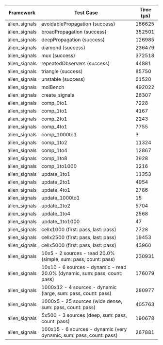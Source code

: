 | Framework | Test Case | Time (μs) |
| --- | --- | --- |
| alien_signals | avoidablePropagation (success) | 186625 |
| alien_signals | broadPropagation (success) | 352501 |
| alien_signals | deepPropagation (success) | 126985 |
| alien_signals | diamond (success) | 236479 |
| alien_signals | mux (success) | 372518 |
| alien_signals | repeatedObservers (success) | 44881 |
| alien_signals | triangle (success) | 85750 |
| alien_signals | unstable (success) | 61520 |
| alien_signals | molBench | 492022 |
| alien_signals | create_signals | 26307 |
| alien_signals | comp_0to1 | 7228 |
| alien_signals | comp_1to1 | 4167 |
| alien_signals | comp_2to1 | 2243 |
| alien_signals | comp_4to1 | 7755 |
| alien_signals | comp_1000to1 | 3 |
| alien_signals | comp_1to2 | 11324 |
| alien_signals | comp_1to4 | 12867 |
| alien_signals | comp_1to8 | 3928 |
| alien_signals | comp_1to1000 | 3216 |
| alien_signals | update_1to1 | 11353 |
| alien_signals | update_2to1 | 4954 |
| alien_signals | update_4to1 | 2786 |
| alien_signals | update_1000to1 | 15 |
| alien_signals | update_1to2 | 5704 |
| alien_signals | update_1to4 | 2568 |
| alien_signals | update_1to1000 | 47 |
| alien_signals | cellx1000 (first: pass, last: pass) | 7728 |
| alien_signals | cellx2500 (first: pass, last: pass) | 19453 |
| alien_signals | cellx5000 (first: pass, last: pass) | 43960 |
| alien_signals | 10x5 - 2 sources - read 20.0% (simple, sum: pass, count: pass) | 230931 |
| alien_signals | 10x10 - 6 sources - dynamic - read 20.0% (dynamic, sum: pass, count: pass) | 176079 |
| alien_signals | 1000x12 - 4 sources - dynamic (large, sum: pass, count: pass) | 280977 |
| alien_signals | 1000x5 - 25 sources (wide dense, sum: pass, count: pass) | 405763 |
| alien_signals | 5x500 - 3 sources (deep, sum: pass, count: pass) | 190678 |
| alien_signals | 100x15 - 6 sources - dynamic (very dynamic, sum: pass, count: pass) | 267881 |
